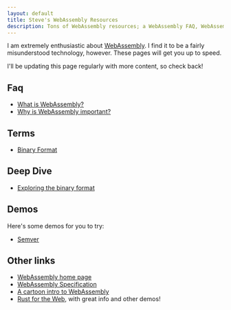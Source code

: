 ```yaml
---
layout: default
title: Steve's WebAssembly Resources
description: Tons of WebAssembly resources; a WebAssembly FAQ, WebAssembly links, WebAssembly tutorials.
---
```

I am extremely enthusiastic about [WebAssembly]. I find it to be a fairly
misunderstood technology, however. These pages will get you up to speed.

I'll be updating this page regularly with more content, so check back!

[WebAssembly]: http://webassembly.org/

## Faq

* [What is WebAssembly?](faq/what-is-webassembly.html)
* [Why is WebAssembly important?](faq/why-is-webassembly-important.html)

## Terms

* [Binary Format](terms/binary-format.html)

## Deep Dive

* [Exploring the binary format](deep-dive/exploring-the-binary-format.html)

## Demos

Here's some demos for you to try:

* [Semver](demos/semver.html)

## Other links

* [WebAssembly home page][WebAssembly]
* [WebAssembly Specification](https://webassembly.github.io/spec/)
* [A cartoon intro to WebAssembly](https://hacks.mozilla.org/2017/02/a-cartoon-intro-to-webassembly/)
* [Rust for the Web](https://www.hellorust.com/), with great info and other demos!